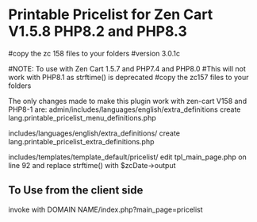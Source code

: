 # Printable Pricelist for Zen Cart V1.5.8 PHP8.2 and PHP8.3
#copy the zc 158 files to your folders
#version 3.0.1c

#NOTE: To use with Zen Cart 1.5.7 and PHP7.4 and PHP8.0 
#This will not work with PHP8.1 as strftime() is deprecated
#copy the zc157 files to your folders 


The only changes made to make this plugin work with zen-cart V158 and PHP8-1 are:
admin/includes/languages/english/extra_definitions
    create lang.printable_pricelist_menu_definitions.php
    
includes/languages/english/extra_definitions/
    create lang.printable_pricelist_extra_definitions.php
    
includes/templates/template_default/pricelist/
     edit tpl_main_page.php on line 92 and replace strftime()  with $zcDate->output

To Use from the client side
----------------------------
invoke with DOMAIN NAME/index.php?main_page=pricelist
    
